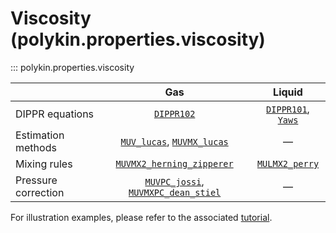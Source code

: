 # Viscosity (polykin.properties.viscosity)

::: polykin.properties.viscosity

|                     |                     Gas                                                         |        Liquid                     |
|---------------------|:-------------------------------------------------------------------------------:|:---------------------------------:|
| DIPPR equations     | [`DIPPR102`](../equations/index.md#polykin.properties.equations.dippr.DIPPR102) |  [`DIPPR101`](../equations/index.md#polykin.properties.equations.dippr.DIPPR101), [`Yaws`](../equations/index.md#polykin.properties.equations.viscosity.Yaws)  |
| Estimation methods  | [`MUV_lucas`](MUV_lucas.md), [`MUVMX_lucas`](MUVMX_lucas.md)                    | —                                 |
| Mixing rules        | [`MUVMX2_herning_zipperer`](MUVMX2_herning_zipperer.md)                         | [`MULMX2_perry`](MULMX2_perry.md) |
| Pressure correction | [`MUVPC_jossi`](MUVPC_jossi.md), [`MUVMXPC_dean_stiel`](MUVMXPC_dean_stiel.md)  | —                                 |

For illustration examples, please refer to the associated
[tutorial](../../../tutorials/viscosity).